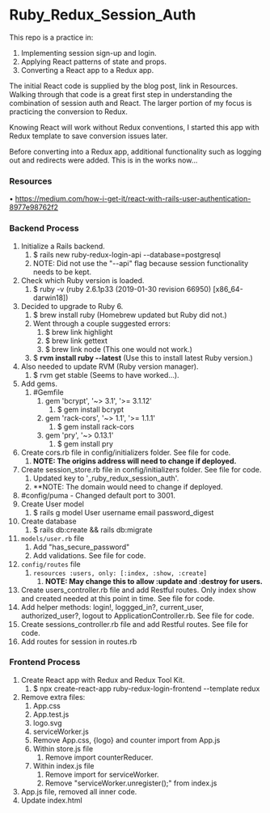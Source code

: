 # Ruby_Redux_Session_Auth
This repo is a practice in:
1. Implementing session sign-up and login.
2. Applying React patterns of state and props.
3. Converting a React app to a Redux app.

The initial React code is supplied by the blog post, link in Resources. Walking through that code is a great first step in understanding the combination of session auth and React. The larger portion of my focus is practicing the conversion to Redux.

Knowing React will work without Redux conventions, I started this app with Redux template to save conversion issues later. 

Before converting into a Redux app, additional functionality such as logging out and redirects were added. This is in the works now...

### Resources
• https://medium.com/how-i-get-it/react-with-rails-user-authentication-8977e98762f2

### Backend Process
1. Initialize a Rails backend. 
   1. $ rails new ruby-redux-login-api --database=postgresql
   2. NOTE: Did not use the "--api" flag because session functionality needs to be kept. 
2. Check which Ruby version is loaded.
   1. $ ruby -v  (ruby 2.6.1p33 (2019-01-30 revision 66950) [x86_64-darwin18])
3. Decided to upgrade to Ruby 6.
   1. $ brew install ruby (Homebrew updated but Ruby did not.)
   2. Went through a couple suggested errors:
      1. $ brew link highlight
      2. $ brew link gettext
      3. $ brew link node (This one would not work.)
   3. $ **rvm install ruby --latest** (Use this to install latest Ruby version.)
4. Also needed to update RVM (Ruby version manager).
   1. $ rvm get stable (Seems to have worked...).
5. Add gems.
   1. #Gemfile
      1. gem 'bcrypt', '~> 3.1', '>= 3.1.12'
         1. $ gem install bcrypt
      2. gem 'rack-cors', '~> 1.1', '>= 1.1.1'
         1. $ gem install rack-cors
      3. gem 'pry', '~> 0.13.1'
         1. $ gem install pry
6. Create cors.rb file in config/initializers folder. See file for code.
   1. **NOTE: The origins address will need to change if deployed.**
7. Create session_store.rb file in config/initializers folder. See file for code.
   1. Updated key to '_ruby_redux_session_auth'. 
   2. **NOTE: The domain would need to change if deployed.
8. #config/puma - Changed default port to 3001.
9. Create User model
   1.  $ rails g model User username email password_digest
10. Create database
    1.  $ rails db:create && rails db:migrate
11. `models/user.rb` file
    1.  Add "has_secure_password"
    2.  Add validations. See file for code.
12. `config/routes` file
    1.  `resources :users, only: [:index, :show, :create]`
        1.  **NOTE: May change this to allow :update and :destroy for users.**
13. Create users_controller.rb file and add Restful routes. Only index show and created needed at this point in time. See file for code.
14. Add helper methods: login!, loggged_in?, current_user, authorized_user?, logout to ApplicationController.rb. See file for code.
15. Create sessions_controller.rb file and add Restful routes. See file for code.
16. Add routes for session in routes.rb

### Frontend Process
1. Create React app with Redux and Redux Tool Kit.
   1. $ npx create-react-app ruby-redux-login-frontend --template redux
2. Remove extra files:
   1. App.css
   2. App.test.js
   3. logo.svg
   4. serviceWorker.js
   5. Remove App.css, {logo} and counter import from App.js
   6. Within store.js file
      1. Remove import counterReducer.
   7. Within index.js file
      1. Remove import for serviceWorker.
      2. Remove "serviceWorker.unregister();" from index.js
3. App.js file, removed all inner code.
4. Update index.html <title> and manifest.json app names.
5. Add React-Router-Dom, react-router, and Axios.
   1. $ npm install -S react-router-dom (Make sure to include "-S".)
      1. The blog states to install react-router separately but docs show react-router-dom to encompass react-router for web application.
   2. $ npm install axios --save (Make sure to include "--save".)
6. Convert App.js to be a class component in order for it to have local state.
   1. Add `handleLogin()`, `handleLogout()`, `loginStatus()`, and `isLoggedIn` to App component.
   2. Add `componentDidMount()` lifecycle method to App component.
7. Create Components Folder.
   **
8. Create Home.js component using code from blog.
9.  Import Home component into App.js.
10. Add Home component to <Route> equal to "./".
11. Create Login.js component using code from blog.
12. Import Login component into App.js.
13. Add Login component to <Route> equal to "./login".
14. Create Signup.js component usig code from blog.
15. Import Signup component into App.js.
16. Add Signup component to <Route> equal to "./signup".
    **END BLOG POST CODE**
17. Added Success component and changed redirect, after signup or login to it.
18.    




### Logic

The sessions_controller does not have "standard" Restful routes. It creates a session by setting the status of "logged_in". `is_logged_in` verifies the logged in status and returns the current_user. or "logged_out" and returns the user that is found.

App.js serves as a router to render all other components to the DOM. It will not render itself. 

It will manage authentication state locally...

user

current_user

logged_in

logged_out

status


### Questions
1. What is serviceWorker.js?
2. What does manifest.json file do?
3. What is React.Strictmode in index.html? 
4. Double back to understand and create a Higher Order Component to make Signup and Login forms more DRY.
5. How does `redirect` syntax work?
6. From App component, should I change loggedInStatus prop to be isLoggedIn to match property?
7. After Signing up or Logging in, Redirect to a success page instead.
8. Add a little navigation...
9. Add a logout button to Success component.

### Things I learned/practiced
* Creating new branches in Git.
* 
